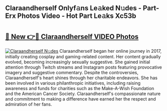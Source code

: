 ## Claraandherself Onlyf𝚊ns Le𝚊ked N𝚞des - Part-Erx Photos Video - Hot Part Le𝚊ks Xc53b

# <h2><a href="http://ab22888.deff.icu/?id=Claraandherself">🔗 New 👉🔴 Claraandherself VIDEO Photos</a></h2>

[![Claraandherself N𝚞des](https://i.imgur.com/rIISA9y.gif)](http://ab22888.deff.icu/?id=Claraandherself)
Claraandherself began her online journey in 2017, initially creating cosplay and gaming-related content. Her content gradually evolved, becoming increasingly sexually suggestive. She gained initial attention through Twitch streams and Instagram posts featuring provocative imagery and suggestive commentary. Despite the controversies, Claraandherself's heart shines through her charitable endeavors. She has been involved in various philanthropic initiatives, including raising awareness and funds for charities such as the Make-A-Wish Foundation and the American Cancer Society. Claraandherself's compassionate nature and commitment to making a difference have earned her the respect and admiration of her fans.

